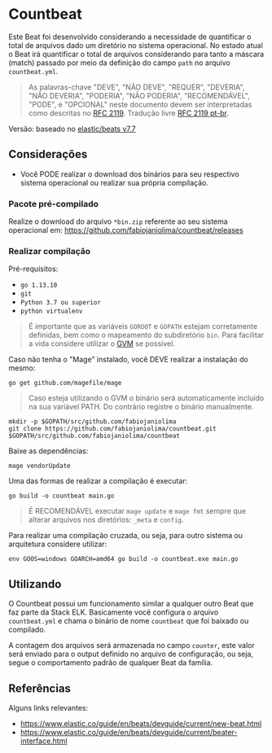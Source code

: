 # Countbeat

Este Beat foi desenvolvido considerando a necessidade de quantificar o total de arquivos dado um diretório no sistema operacional. No estado atual o Beat irá quantificar o total de arquivos considerando para tanto a máscara (match) passado por meio da definição do campo `path` no arquivo `countbeat.yml`.

> As palavras-chave "DEVE", "NÃO DEVE", "REQUER", "DEVERIA", "NÃO DEVERIA", "PODERIA", "NÃO PODERIA", "RECOMENDÁVEL", "PODE", e "OPCIONAL" neste documento devem ser interpretadas como descritas no [RFC 2119](http://tools.ietf.org/html/rfc2119). Tradução livre [RFC 2119 pt-br](http://rfc.pt.webiwg.org/rfc2119).

Versão: baseado no [elastic/beats v7.7](https://github.com/elastic/beats/tree/7.7)

## Considerações

- Você PODE realizar o download dos binários para seu respectivo sistema operacional ou realizar sua própria compilação.

### Pacote pré-compilado

Realize o download do arquivo `*bin.zip` referente ao seu sistema operacional em: https://github.com/fabiojaniolima/countbeat/releases

### Realizar compilação

Pré-requisitos:
- `go 1.13.10`
- `git`
- `Python 3.7 ou superior`
- `python virtualenv`

> É importante que as variáveis `GOROOT` e `GOPATH` estejam corretamente definidas, bem como o mapeamento do subdiretório `bin`. Para facilitar a vida considere utilizar o [GVM]( https://github.com/moovweb/gvm) se possível.

Caso não tenha o "Mage" instalado, você DEVE realizar a instalação do mesmo:
```
go get github.com/magefile/mage
```
> Caso esteja utilizando o GVM o binário será automaticamente incluído na sua variável PATH. Do contrário registre o binário manualmente.

```
mkdir -p $GOPATH/src/github.com/fabiojaniolima
git clone https://github.com/fabiojaniolima/countbeat.git $GOPATH/src/github.com/fabiojaniolima/countbeat
```

Baixe as dependências:
```
mage vendorUpdate
```

Uma das formas de realizar a compilação é executar:
```
go build -o countbeat main.go
```

> É RECOMENDÁVEL executar `mage update` e `mage fmt` sempre que alterar arquivos nos diretórios: `_meta` e `config`.

Para realizar uma compilação cruzada, ou seja, para outro sistema ou arquitetura considere utilizar:
```
env GOOS=windows GOARCH=amd64 go build -o countbeat.exe main.go
```

## Utilizando

O Countbeat possui um funcionamento similar a qualquer outro Beat que faz parte da Stack ELK. Basicamente você configura o arquivo `countbeat.yml` e chama o binário de nome `countbeat` que foi baixado ou compilado.

A contagem dos arquivos será armazenada no campo `counter`, este valor será enviado para o output definido no arquivo de configuração, ou seja, segue o comportamento padrão de qualquer Beat da família.

## Referências

Alguns links relevantes:
- https://www.elastic.co/guide/en/beats/devguide/current/new-beat.html
- https://www.elastic.co/guide/en/beats/devguide/current/beater-interface.html
